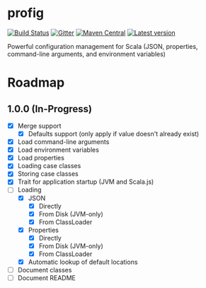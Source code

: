 # profig

[![Build Status](https://travis-ci.org/outr/profig.svg?branch=master)](https://travis-ci.org/outr/profig)
[![Gitter](https://badges.gitter.im/Join%20Chat.svg)](https://gitter.im/outr/profig)
[![Maven Central](https://maven-badges.herokuapp.com/maven-central/com.outr/profig-core_2.12/badge.svg)](https://maven-badges.herokuapp.com/maven-central/com.outr/profig-core_2.12)
[![Latest version](https://index.scala-lang.org/outr/profig/profig-core/latest.svg)](https://index.scala-lang.org/outr/profig)

Powerful configuration management for Scala (JSON, properties, command-line arguments, and environment variables)

# Roadmap

## 1.0.0 (In-Progress)

* [X] Merge support
    * [X] Defaults support (only apply if value doesn't already exist)
* [X] Load command-line arguments
* [X] Load environment variables
* [X] Load properties
* [X] Loading case classes
* [X] Storing case classes
* [X] Trait for application startup (JVM and Scala.js)
* [ ] Loading
    * [X] JSON
        * [X] Directly
        * [X] From Disk (JVM-only)
        * [X] From ClassLoader
    * [X] Properties
        * [X] Directly
        * [X] From Disk (JVM-only)
        * [X] From ClassLoader
    * [X] Automatic lookup of default locations
* [ ] Document classes
* [ ] Document README